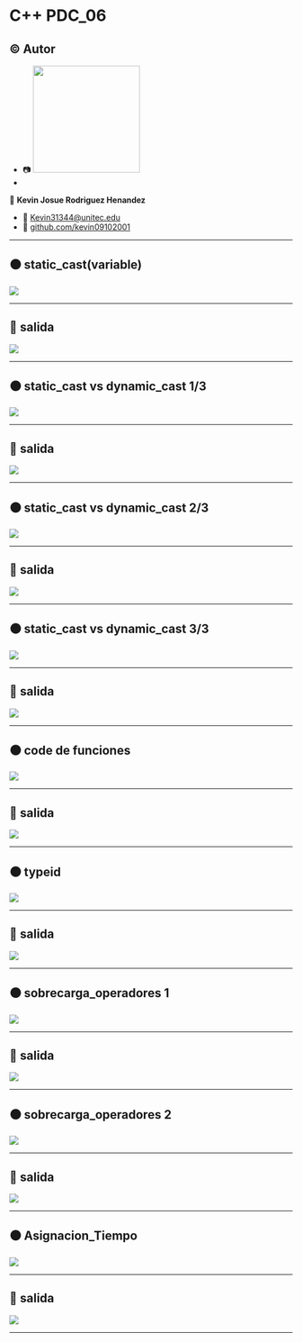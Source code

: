 # C++ PDC_06

## :copyright: Autor
- :camera: <img src="https://i.pinimg.com/originals/93/6d/96/936d96080102f6cacbe6ef6bb56ab8e7.png" width="190px">
- 
 :man: **Kevin Josue Rodriguez Henandez**
- :e-mail: Kevin31344@unitec.edu
- :link: [github.com/kevin09102001](https://github.com/kevin09102001)


---

## :black_circle: static_cast<type>(variable)

![](Images/1/1.png)

---
## :triangular_ruler: salida

![](Images/1/2.png)

---
## :black_circle: static_cast vs dynamic_cast 1/3

![](Images/2/1.png)

---
## :triangular_ruler: salida

![](Images/2/2.png)

---

## :black_circle: static_cast vs dynamic_cast 2/3

![](Images/3/1.png)

---
## :triangular_ruler: salida

![](Images/3/2.png)

---
## :black_circle: static_cast vs dynamic_cast 3/3

![](Images/4/1.png)

---
## :triangular_ruler: salida

![](Images/4/2.png)

---
## :black_circle: code de funciones 

![](Images/5/1.png)

---
## :triangular_ruler: salida

![](Images/5/2.png)

---
## :black_circle: typeid

![](Images/6/1.png)

---
## :triangular_ruler: salida

![](Images/6/2.png)

---
## :black_circle: sobrecarga_operadores 1

![](Images/7/1.png)

---
## :triangular_ruler: salida

![](Images/7/2.png)

---
## :black_circle: sobrecarga_operadores 2

![](Images/8/1.png)

---
## :triangular_ruler: salida

![](Images/8/2.png)

---
## :black_circle: Asignacion_Tiempo

![](Images/9/1.png)

---
## :triangular_ruler: salida

![](Images/9/2.png)

---


